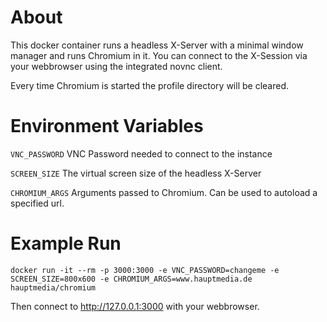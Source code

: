 About
=====
This docker container runs a headless X-Server with a minimal window manager and
runs Chromium in it. You can connect to the X-Session via your webbrowser using
the integrated novnc client.

Every time Chromium is started the profile directory will be cleared.

Environment Variables
=====================

`VNC_PASSWORD` VNC Password needed to connect to the instance

`SCREEN_SIZE` The virtual screen size of the headless X-Server

`CHROMIUM_ARGS` Arguments passed to Chromium. Can be used to autoload a specified url.


Example Run
===========

```
docker run -it --rm -p 3000:3000 -e VNC_PASSWORD=changeme -e SCREEN_SIZE=800x600 -e CHROMIUM_ARGS=www.hauptmedia.de hauptmedia/chromium
```

Then connect to http://127.0.0.1:3000 with your webbrowser.
